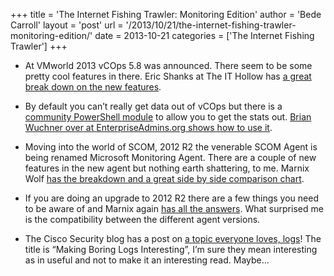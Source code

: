 +++
title = 'The Internet Fishing Trawler: Monitoring Edition'
author = 'Bede Carroll'
layout = 'post'
url = '/2013/10/21/the-internet-fishing-trawler-monitoring-edition/'
date = 2013-10-21
categories = ['The Internet Fishing Trawler']
+++

* At VMworld 2013 vCOps 5.8 was announced. There seem to be some pretty cool
    features in there. Eric Shanks at The IT Hollow has [a great break down on
    the new features](http://theithollow.com/2013/10/vmware-vcops-5-8-announced/).

* By default you can’t really get data out of vCOps but there is a
    [community PowerShell module](http://velemental.com/2012/09/04/unofficial-vmware-vcenter-operations-powershell-module/)
    to allow you to get the stats out. [Brian Wuchner over at
    EnterpriseAdmins.org shows how to use it](http://enterpriseadmins.org/blog/scripting/getting-data-out-of-vcops/).

* Moving into the world of SCOM, 2012 R2 the venerable SCOM Agent is being
    renamed Microsoft Monitoring Agent. There are a couple of new features in
    the new agent but nothing earth shattering, to me. Marnix Wolf [has the
    breakdown and a great side by side comparison chart](http://thoughtsonopsmgr.blogspot.nl/2013/09/scom-2012-r2-hello-mma-microsoft.html).

* If you are doing an upgrade to 2012 R2 there are a few things you need to
    be aware of and Marnix again [has all the answers](http://thoughtsonopsmgr.blogspot.com.au/2013/10/scom-2012-r2-scom-2012-sp1-scom-2012.html).
    What surprised me is the compatibility between the different agent
    versions.

* The Cisco Security blog has a post on [a topic everyone loves, logs](http://blogs.cisco.com/security/making-boring-logs-interesting/)!
    The title is “Making Boring Logs Interesting”, I’m sure they mean
    interesting as in useful and not to make it an interesting read. Maybe…
